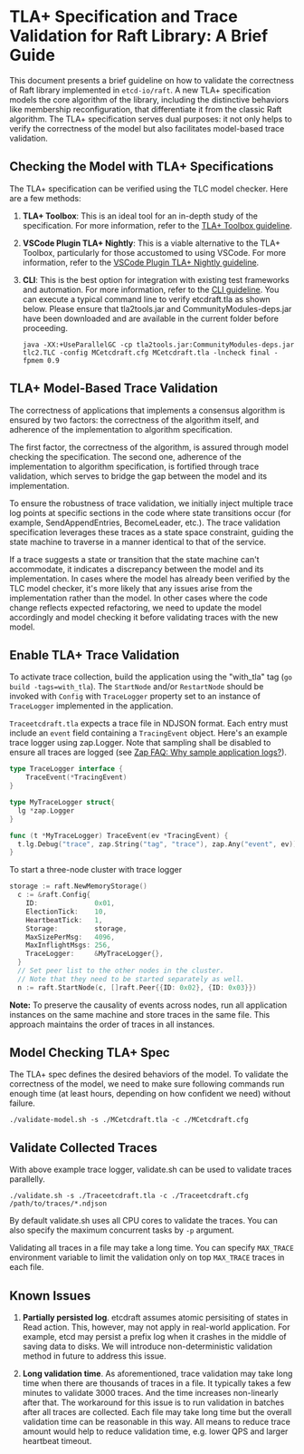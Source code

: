 # TLA+ Specification and Trace Validation for Raft Library: A Brief Guide

This document presents a brief guideline on how to validate the correctness of Raft library implemented in `etcd-io/raft`. A new TLA+ specification models the core algorithm of the library, including the distinctive behaviors like membership reconfiguration, that differentiate it from the classic Raft algorithm. The TLA+ specification serves dual purposes: it not only helps to verify the correctness of the model but also facilitates model-based trace validation.  

## Checking the Model with TLA+ Specifications

The TLA+ specification can be verified using the TLC model checker. Here are a few methods:

1. **TLA+ Toolbox**: This is an ideal tool for an in-depth study of the specification. For more information, refer to the [TLA+ Toolbox guideline](https://lamport.azurewebsites.net/tla/toolbox.html).

2. **VSCode Plugin TLA+ Nightly**: This is a viable alternative to the TLA+ Toolbox, particularly for those accustomed to using VSCode. For more information, refer to the [VSCode Plugin TLA+ Nightly guideline](https://github.com/tlaplus/vscode-tlaplus/wiki).

3. **CLI**: This is the best option for integration with existing test frameworks and automation. For more information, refer to the [CLI guideline](https://learntla.com/topics/cli.html). You can execute a typical command line to verify etcdraft.tla as shown below. Please ensure that tla2tools.jar and CommunityModules-deps.jar have been downloaded and are available in the current folder before proceeding.

    ```console
    java -XX:+UseParallelGC -cp tla2tools.jar:CommunityModules-deps.jar tlc2.TLC -config MCetcdraft.cfg MCetcdraft.tla -lncheck final -fpmem 0.9
    ```

## TLA+ Model-Based Trace Validation

The correctness of applications that implements a consensus algorithm is ensured by two factors: the correctness of the algorithm itself, and adherence of the implementation to algorithm specification.

The first factor, the correctness of the algorithm, is assured through model checking the specification. The second one, adherence of the implementation to algorithm specification, is fortified through trace validation, which serves to bridge the gap between the model and its implementation.

To ensure the robustness of trace validation, we initially inject multiple trace log points at specific sections in the code where state transitions occur (for example, SendAppendEntries, BecomeLeader, etc.). The trace validation specification leverages these traces as a state space constraint, guiding the state machine to traverse in a manner identical to that of the service.

If a trace suggests a state or transition that the state machine can't accommodate, it indicates a discrepancy between the model and its implementation. In cases where the model has already been verified by the TLC model checker, it's more likely that any issues arise from the implementation rather than the model. In other cases where the code change reflects expected refactoring, we need to update the model accordingly and model checking it before validating traces with the new model.

## Enable TLA+ Trace Validation

To activate trace collection, build the application using the "with_tla" tag (`go build -tags=with_tla`). The `StartNode` and/or `RestartNode` should be invoked with `Config` with `TraceLogger` property set to an instance of `TraceLogger` implemented in the application. 

`Traceetcdraft.tla` expects a trace file in NDJSON format. Each entry must include an `event` field containing a `TracingEvent` object. Here's an example trace logger using zap.Logger. Note that sampling shall be disabled to ensure all traces are logged (see [Zap FAQ: Why sample application logs?](https://github.com/uber-go/zap/blob/master/FAQ.md#why-sample-application-logs)).

```go
type TraceLogger interface {
	TraceEvent(*TracingEvent)
}

type MyTraceLogger struct{
  lg *zap.Logger
}

func (t *MyTraceLogger) TraceEvent(ev *TracingEvent) {
  t.lg.Debug("trace", zap.String("tag", "trace"), zap.Any("event", ev))
}

```

To start a three-node cluster with trace logger
```go
storage := raft.NewMemoryStorage()
  c := &raft.Config{
    ID:              0x01,
    ElectionTick:    10,
    HeartbeatTick:   1,
    Storage:         storage,
    MaxSizePerMsg:   4096,
    MaxInflightMsgs: 256,
    TraceLogger:     &MyTraceLogger{},
  }
  // Set peer list to the other nodes in the cluster.
  // Note that they need to be started separately as well.
  n := raft.StartNode(c, []raft.Peer{{ID: 0x02}, {ID: 0x03}})
```
**Note:** To preserve the causality of events across nodes, run all application instances on the same machine and store traces in the same file. This approach maintains the order of traces in all instances.

## Model Checking TLA+ Spec
The TLA+ spec defines the desired behaviors of the model. To validate the correctness of the model, we need to make sure following commands run enough time (at least hours, depending on how confident we need) without failure.

```console
./validate-model.sh -s ./MCetcdraft.tla -c ./MCetcdraft.cfg 
```


## Validate Collected Traces
With above example trace logger, validate.sh can be used to validate traces parallelly.

```console
./validate.sh -s ./Traceetcdraft.tla -c ./Traceetcdraft.cfg /path/to/traces/*.ndjson
```
By default validate.sh uses all CPU cores to validate the traces. You can also specify the maximum concurrent tasks by `-p` argument. 

Validating all traces in a file may take a long time. You can specify `MAX_TRACE` environment variable to limit the validation only on top `MAX_TRACE` traces in each file.

## Known Issues
1. **Partially persisted log**. 
etcdraft assumes atomic persisiting of states in Read action. This, however, may not apply in real-world application. For example, etcd may persist a prefix log when it crashes in the middle of saving data to disks. 
We will introduce non-deterministic validation method in future to address this issue.

2. **Long validation time**.
As aforementioned, trace validation may take long time when there are thousands of traces in a file. It typically takes a few minutes to validate 3000 traces. And the time increases non-linearly after that. 
The workaround for this issue is to run validation in batches after all traces are collected. Each file may take long time but the overall validation time can be reasonable in this way.
All means to reduce trace amount would help to reduce validation time, e.g. lower QPS and larger heartbeat timeout.